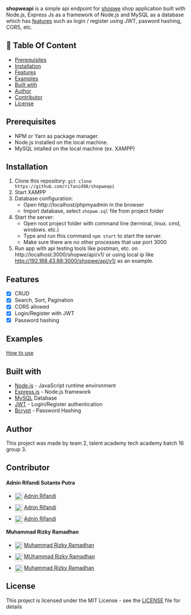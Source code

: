 **shopweapi** is a simple api endpoint for [shopwe](https://github.com/rifanid98/shopwe) shop application built with Node.js, Express Js as a framework of Node.js and MySQL as a database which has [features](https://github.com/rifanid98/#features) such as login / register using JWT, pasword hashing, CORS, etc.

## :memo: Table Of Content

-   [Prerequisites](#prerequisites)
-   [Installation](#installation)
-   [Features](#features)
-   [Examples](#examples)
-   [Built wtih](#features)
-   [Author](#author)
-   [Contributor](#contributor)
-   [License](#license)

## Prerequisites

-   NPM or Yarn as package manager.
-   Node.js installed on the local machine.
-   MySQL intalled on the local machine (ex. XAMPP)

## Installation

1. Clone this repository:
   `git clone https://github.com/rifanid98/shopweapi`
2. Start XAMPP
3. Database configuration:
    - Open http://localhost/phpmyadmin in the browser
    - Import database, select `shopwe.sql` file from project folder
4. Start the server:
    - Open root project folder with command line (terminal, linux. cmd, windows. etc.)
    - Type and run this command `npm start` to start the server.
    - Make sure there are no other processes that use port 3000
5. Run app with api testing tools like postman, etc. on http://localhost:3000/shopwe/api/v1/ or using local ip like http://192.168.43.88:3000/shopwe/api/v1/ as an example.

## Features

-   [x] CRUD
-   [x] Search, Sort, Pagination
-   [x] CORS allowed
-   [x] Login/Register with JWT
-   [x] Password hashing

## Examples

[How to use](https://github.com/rifanid98/shopweapi/blob/master/examples.md)

## Built with

-   [Node.js](http://nodejs.org/) - JavaScript runtime environment
-   [Express.js](https://expressjs.com/) - Node.js framework
-   [MySQL](https://www.mysql.com/) Database
-   [JWT](https://jwt.io/) - Login/Register authentication
-   [Bcrypt](https://github.com/kelektiv/node.bcrypt.js) - Password Hashing

## Author

This project was made by team 2, talent academy tech academy batch 16 group 3.

## Contributor

#### Adnin Rifandi Sutanto Putra

-   <p><img align="left" alt="shopwe" width="22px" src="https://cdn.jsdelivr.net/npm/simple-icons@v3/icons/github.svg" /> <a href="https://github.com/rifanid98">Adnin Rifandi</a></p>
-   <p><img align="left" alt="shopwe" width="22px" src="https://cdn.jsdelivr.net/npm/simple-icons@v3/icons/facebook.svg" /> <a href="https://https://web.facebook.com/adnin.rifandi754">Adnin Rifandi</a></p>
-   <p><img align="left" alt="shopwe" width="22px" src="https://cdn.jsdelivr.net/npm/simple-icons@v3/icons/linkedin.svg" /> <a href="https://www.linkedin.com/in/adnin-rifandi/">Adnin Rifandi</a></p>

#### Muhammad Rizky Ramadhan

-   <p><img align="left" alt="shopwe" width="22px" src="https://cdn.jsdelivr.net/npm/simple-icons@v3/icons/github.svg" /> <a href="https://github.com/MuhammadRizkyRamadhan24">Muhammad Rizky Ramadhan</a></p>
-   <p><img align="left" alt="shopwe" width="22px" src="https://cdn.jsdelivr.net/npm/simple-icons@v3/icons/facebook.svg" /> <a href="https://www.facebook.com/zidan.muh40/ ">MUhammad Rizky Ramadhan</a></p>
-   <p><img align="left" alt="shopwe" width="22px" src="https://cdn.jsdelivr.net/npm/simple-icons@v3/icons/linkedin.svg" /> <a href="https://www.linkedin.com/in/muhammad-rizky-ramadhan-258a8b194/ ">Muhammad Rizky Ramadhan</a></p>

## License

This project is licensed under the MIT License - see the [LICENSE](https://github.com/rifanid98/shopweapi/blob/master/LICENSE) file for details
